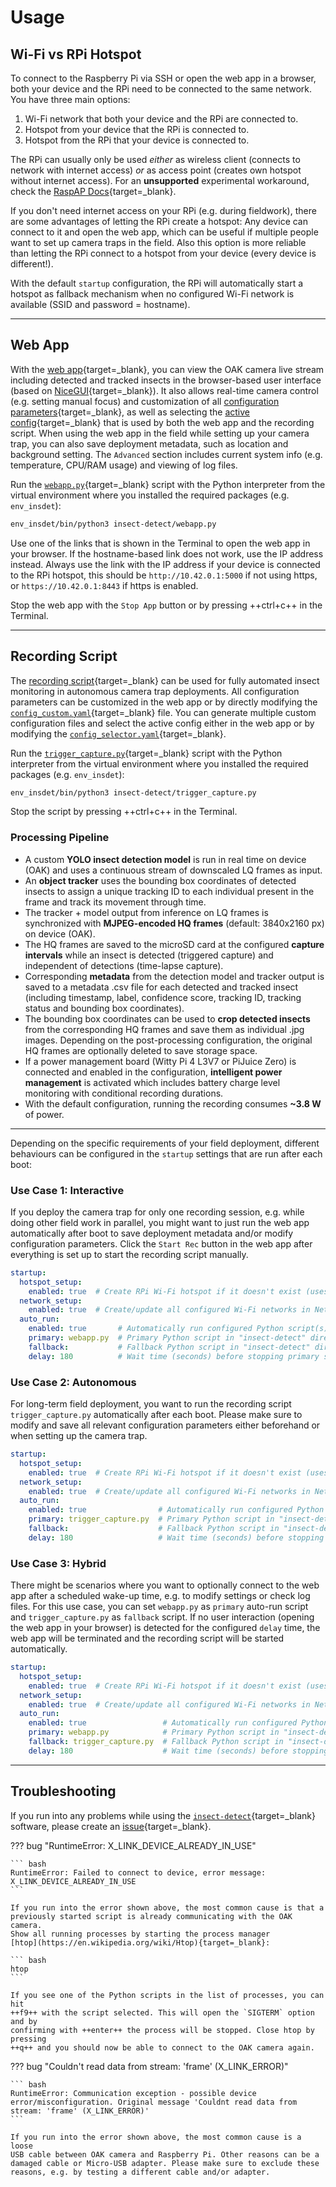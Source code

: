 # Usage

## Wi-Fi vs RPi Hotspot

To connect to the Raspberry Pi via SSH or open the web app in a browser,
both your device and the RPi need to be connected to the same network.
You have three main options:

1. Wi-Fi network that both your device and the RPi are connected to.
2. Hotspot from your device that the RPi is connected to.
3. Hotspot from the RPi that your device is connected to.

The RPi can usually only be used *either* as wireless client (connects to
network with internet access) *or* as access point (creates own hotspot without
internet access). For an **unsupported** experimental workaround, check the
[RaspAP Docs](https://docs.raspap.com/features-experimental/ap-sta/){target=_blank}.

If you don't need internet access on your RPi (e.g. during fieldwork), there
are some advantages of letting the RPi create a hotspot: Any device can connect
to it and open the web app, which can be useful if multiple people want to set
up camera traps in the field. Also this option is more reliable than letting
the RPi connect to a hotspot from your device (every device is different!).

With the default `startup` configuration, the RPi will automatically start a
hotspot as fallback mechanism when no configured Wi-Fi network is available
(SSID and password = hostname).

---

## Web App

With the [web app](https://github.com/maxsitt/insect-detect/blob/main/webapp.py){target=_blank},
you can view the OAK camera live stream including detected and tracked insects
in the browser-based user interface
(based on [NiceGUI](https://github.com/zauberzeug/nicegui/){target=_blank}).
It also allows real-time camera control (e.g. setting manual focus) and customization of all
[configuration parameters](https://github.com/maxsitt/insect-detect/blob/main/configs/config_custom.yaml){target=_blank},
as well as selecting the
[active config](https://github.com/maxsitt/insect-detect/blob/main/configs/config_selector.yaml){target=_blank}
that is used by both the web app and the recording script.
When using the web app in the field while setting up your camera trap, you
can also save deployment metadata, such as location and background setting.
The `Advanced` section includes current system info (e.g. temperature,
CPU/RAM usage) and viewing of log files.

Run the [`webapp.py`](https://github.com/maxsitt/insect-detect/blob/main/webapp.py){target=_blank}
script with the Python interpreter from the virtual environment where you
installed the required packages (e.g. `env_insdet`):

``` bash
env_insdet/bin/python3 insect-detect/webapp.py
```

Use one of the links that is shown in the Terminal to open the web app in your
browser. If the hostname-based link does not work, use the IP address instead.
Always use the link with the IP address if your device is connected to the RPi
hotspot, this should be `http://10.42.0.1:5000` if not using https, or
`https://10.42.0.1:8443` if https is enabled.

Stop the web app with the `Stop App` button or by pressing ++ctrl+c++ in the Terminal.

---

## Recording Script

The [recording script](https://github.com/maxsitt/insect-detect/blob/main/trigger_capture.py){target=_blank}
can be used for fully automated insect monitoring in autonomous camera trap deployments.
All configuration parameters can be customized in the web app or by directly modifying the
[`config_custom.yaml`](https://github.com/maxsitt/insect-detect/tree/main/configs/config_custom.yaml){target=_blank}
file. You can generate multiple custom configuration files and select the active
config either in the web app or by modifying the
[`config_selector.yaml`](https://github.com/maxsitt/insect-detect/blob/main/configs/config_selector.yaml){target=_blank}.

Run the
[`trigger_capture.py`](https://github.com/maxsitt/insect-detect/blob/main/trigger_capture.py){target=_blank}
script with the Python interpreter from the virtual environment where you
installed the required packages (e.g. `env_insdet`):

``` bash
env_insdet/bin/python3 insect-detect/trigger_capture.py
```

Stop the script by pressing ++ctrl+c++ in the Terminal.

### Processing Pipeline

- A custom **YOLO insect detection model** is run in real time on device (OAK)
  and uses a continuous stream of downscaled LQ frames as input.
- An **object tracker** uses the bounding box coordinates of detected insects
  to assign a unique tracking ID to each individual present in the frame and
  track its movement through time.
- The tracker + model output from inference on LQ frames is synchronized with
  **MJPEG-encoded HQ frames** (default: 3840x2160 px) on device (OAK).
- The HQ frames are saved to the microSD card at the configured
  **capture intervals** while an insect is detected (triggered capture)
  and independent of detections (time-lapse capture).
- Corresponding **metadata** from the detection model and tracker output
  is saved to a metadata .csv file for each detected and tracked insect
  (including timestamp, label, confidence score, tracking ID, tracking status
  and bounding box coordinates).
- The bounding box coordinates can be used to **crop detected insects** from
  the corresponding HQ frames and save them as individual .jpg images.
  Depending on the post-processing configuration, the original HQ frames are
  optionally deleted to save storage space.
- If a power management board (Witty Pi 4 L3V7 or PiJuice Zero) is connected and
  enabled in the configuration, **intelligent power management** is activated which
  includes battery charge level monitoring with conditional recording durations.
- With the default configuration, running the recording consumes **~3.8 W** of power.

---

Depending on the specific requirements of your field deployment, different
behaviours can be configured in the `startup` settings that are run after
each boot:

### Use Case 1: Interactive

If you deploy the camera trap for only one recording session, e.g. while doing
other field work in parallel, you might want to just run the web app automatically
after boot to save deployment metadata and/or modify configuration parameters.
Click the `Start Rec` button in the web app after everything is set up to start
the recording script manually.

``` yaml hl_lines="6-8"
startup:
  hotspot_setup:
    enabled: true  # Create RPi Wi-Fi hotspot if it doesn't exist (uses hostname for SSID and password)
  network_setup:
    enabled: true  # Create/update all configured Wi-Fi networks in NetworkManager (including hotspot)
  auto_run:
    enabled: true       # Automatically run configured Python script(s) after boot
    primary: webapp.py  # Primary Python script in "insect-detect" directory that is run first
    fallback:           # Fallback Python script in "insect-detect" directory (can be empty)
    delay: 180          # Wait time (seconds) before stopping primary script and running fallback script
```

### Use Case 2: Autonomous

For long-term field deployment, you want to run the recording script
`trigger_capture.py` automatically after each boot. Please make sure to
modify and save all relevant configuration parameters either beforehand or
when setting up the camera trap.

``` yaml hl_lines="6-8"
startup:
  hotspot_setup:
    enabled: true  # Create RPi Wi-Fi hotspot if it doesn't exist (uses hostname for SSID and password)
  network_setup:
    enabled: true  # Create/update all configured Wi-Fi networks in NetworkManager (including hotspot)
  auto_run:
    enabled: true                # Automatically run configured Python script(s) after boot
    primary: trigger_capture.py  # Primary Python script in "insect-detect" directory that is run first
    fallback:                    # Fallback Python script in "insect-detect" directory (can be empty)
    delay: 180                   # Wait time (seconds) before stopping primary script and running fallback script
```

### Use Case 3: Hybrid

There might be scenarios where you want to optionally connect to the web app
after a scheduled wake-up time, e.g. to modify settings or check log files.
For this use case, you can set `webapp.py` as `primary` auto-run script and
`trigger_capture.py` as `fallback` script. If no user interaction (opening the
web app in your browser) is detected for the configured `delay` time, the
web app will be terminated and the recording script will be started automatically.

``` yaml hl_lines="6-10"
startup:
  hotspot_setup:
    enabled: true  # Create RPi Wi-Fi hotspot if it doesn't exist (uses hostname for SSID and password)
  network_setup:
    enabled: true  # Create/update all configured Wi-Fi networks in NetworkManager (including hotspot)
  auto_run:
    enabled: true                 # Automatically run configured Python script(s) after boot
    primary: webapp.py            # Primary Python script in "insect-detect" directory that is run first
    fallback: trigger_capture.py  # Fallback Python script in "insect-detect" directory (can be empty)
    delay: 180                    # Wait time (seconds) before stopping primary script and running fallback script
```

---

## Troubleshooting

If you run into any problems while using the
[`insect-detect`](https://github.com/maxsitt/insect-detect){target=_blank}
software, please create an
[issue](https://github.com/maxsitt/insect-detect/issues){target=_blank}.

??? bug "RuntimeError: X_LINK_DEVICE_ALREADY_IN_USE"

    ``` bash
    RuntimeError: Failed to connect to device, error message: X_LINK_DEVICE_ALREADY_IN_USE
    ```

    If you run into the error shown above, the most common cause is that a
    previously started script is already communicating with the OAK camera.
    Show all running processes by starting the process manager
    [htop](https://en.wikipedia.org/wiki/Htop){target=_blank}:

    ``` bash
    htop
    ```

    If you see one of the Python scripts in the list of processes, you can hit
    ++f9++ with the script selected. This will open the `SIGTERM` option and by
    confirming with ++enter++ the process will be stopped. Close htop by pressing
    ++q++ and you should now be able to connect to the OAK camera again.

??? bug "Couldn't read data from stream: 'frame' (X_LINK_ERROR)"

    ``` bash
    RuntimeError: Communication exception - possible device error/misconfiguration. Original message 'Couldnt read data from stream: 'frame' (X_LINK_ERROR)'
    ```

    If you run into the error shown above, the most common cause is a loose
    USB cable between OAK camera and Raspberry Pi. Other reasons can be a
    damaged cable or Micro-USB adapter. Please make sure to exclude these
    reasons, e.g. by testing a different cable and/or adapter.
